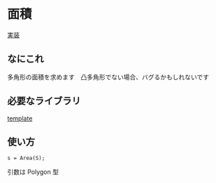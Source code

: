 # 面積
[実装](https://github.com/Oxojo/Oxojo-Library/blob/main/Geometry/area.cpp)

## なにこれ
多角形の面積を求めます　凸多角形でない場合、バグるかもしれないです

## 必要なライブラリ
[template](https://github.com/Oxojo/Oxojo-Library/blob/main/Geometry/template.cpp)

## 使い方
```
s = Area(S);
```
引数は Polygon 型
